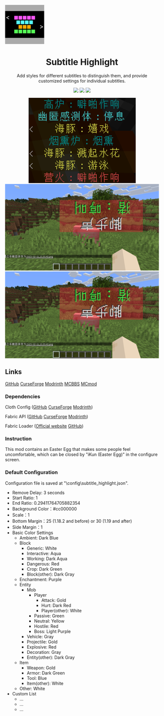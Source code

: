 <p align="left">
	<img src="./1.19.3/src/main/resources/assets/subtitle_highlight/icon.png" />
</p>


<h1 align="center">
	Subtitle Highlight
</h1>

<p align="center">
	Add styles for different subtitles to distinguish them, and provide customized settings for individual subtitles.
</p>

<p align="center">
	<a href="./LICENSE">
		<img src="https://img.shields.io/github/license/Yeah-Zero/Subtitle-Highlight?&style=flat-square" /></a>
	<img src="https://img.shields.io/github/languages/code-size/Yeah-Zero/Subtitle-Highlight?&style=flat-square" />
	<img src="https://img.shields.io/static/v1?label=Mod%20Loader&message=Fabric | Quilt&color=brightgreen&style=flat-square" />
</p>

<p align="center">
    <img src="./演示图片/效果演示1.png" />
    <img src="./演示图片/效果演示3.png" />
    <img src="./演示图片/效果演示4.png" />
</p>

## Links

[GitHub](https://github.com/Yeah-Zero/Subtitle-Highlight) [CurseForge](https://www.curseforge.com/minecraft/mc-mods/subtitle-highlight) [Modrinth](https://modrinth.com/mod/subtitle-highlight) [MCBBS](https://www.mcbbs.net/thread-1398903-1-1.html) [MCmod](https://www.mcmod.cn/class/8183.html)

### Dependencies

Cloth
Config ([GitHub](https://github.com/shedaniel/cloth-config) [CurseForge](https://www.curseforge.com/minecraft/mc-mods/cloth-config) [Modrinth](https://modrinth.com/mod/cloth-config))

Fabric
API ([GitHub](https://github.com/FabricMC/fabric) [CurseForge](https://www.curseforge.com/minecraft/mc-mods/fabric-api) [Modrinth](https://modrinth.com/mod/fabric-api))

Fabric Loader ([Official website](https://fabricmc.net) [GitHub](https://github.com/FabricMC/fabric-loader))

### Instruction

This mod contains an Easter Egg that makes some people feel uncomfortable, which can be closed by "iKun (Easter Egg)"
in the configure screen.

### Default Configuration

Configuration file is saved at "<Game Directory>\config\subtitle_highlight.json".

- Remove Delay: 3 seconds
- Start Ratio: 1
- End Ratio: 0.29411764705882354
- Background Color：#cc000000
- Scale：1
- Bottom Margin：25 (1.18.2 and before) or 30 (1.19 and after)
- Side Margin：1
- Basic Color Settings
    - Ambient: Dark Blue
    - Block
        - Generic: White
        - Interactive: Aqua
        - Working: Dark Aqua
        - Dangerous: Red
        - Crop: Dark Green
        - Block(other): Dark Gray
    - Enchantment: Purple
    - Entity
        - Mob
            - Player
                - Attack: Gold
                - Hurt: Dark Red
                - Player(other): White
            - Passive: Green
            - Neutral: Yellow
            - Hostile: Red
            - Boss: Light Purple
        - Vehicle: Gray
        - Projectile: Gold
        - Explosive: Red
        - Decoration: Gray
        - Entity(other): Dark Gray
    - Item
        - Weapon: Gold
        - Armor: Dark Green
        - Tool: Blue
        - Item(other): White
    - Other: White
- Custom List
    - ...
    - ...
    - ...
